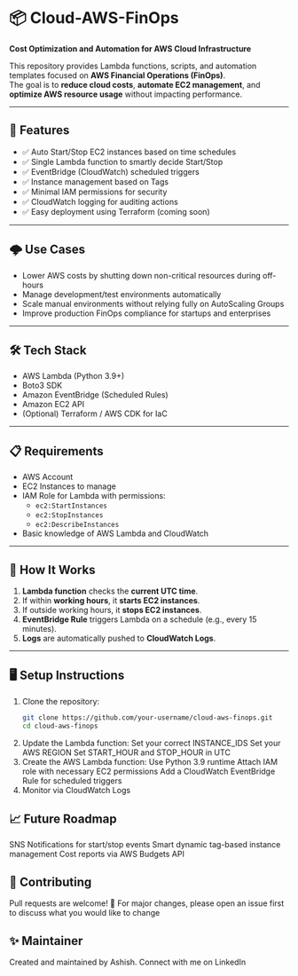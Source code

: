 # 📦 Cloud-AWS-FinOps

**Cost Optimization and Automation for AWS Cloud Infrastructure**

This repository provides Lambda functions, scripts, and automation templates focused on **AWS Financial Operations (FinOps)**.  
The goal is to **reduce cloud costs**, **automate EC2 management**, and **optimize AWS resource usage** without impacting performance.

---

## 🚀 Features
- ✅ Auto Start/Stop EC2 instances based on time schedules
- ✅ Single Lambda function to smartly decide Start/Stop
- ✅ EventBridge (CloudWatch) scheduled triggers
- ✅ Instance management based on Tags
- ✅ Minimal IAM permissions for security
- ✅ CloudWatch logging for auditing actions
- ✅ Easy deployment using Terraform (coming soon)

---

## 🌩️ Use Cases
- Lower AWS costs by shutting down non-critical resources during off-hours
- Manage development/test environments automatically
- Scale manual environments without relying fully on AutoScaling Groups
- Improve production FinOps compliance for startups and enterprises

---

## 🛠️ Tech Stack
- AWS Lambda (Python 3.9+)
- Boto3 SDK
- Amazon EventBridge (Scheduled Rules)
- Amazon EC2 API
- (Optional) Terraform / AWS CDK for IaC

---

## 📋 Requirements
- AWS Account
- EC2 Instances to manage
- IAM Role for Lambda with permissions:
  - `ec2:StartInstances`
  - `ec2:StopInstances`
  - `ec2:DescribeInstances`
- Basic knowledge of AWS Lambda and CloudWatch

---

## 📑 How It Works
1. **Lambda function** checks the **current UTC time**.
2. If within **working hours**, it **starts EC2 instances**.
3. If outside working hours, it **stops EC2 instances**.
4. **EventBridge Rule** triggers Lambda on a schedule (e.g., every 15 minutes).
5. **Logs** are automatically pushed to **CloudWatch Logs**.

---

## 🖥️ Setup Instructions

1. Clone the repository:
   ```bash
   git clone https://github.com/your-username/cloud-aws-finops.git
   cd cloud-aws-finops
2. Update the Lambda function:
  Set your correct INSTANCE_IDS
  Set your AWS REGION
  Set START_HOUR and STOP_HOUR in UTC
3. Create the AWS Lambda function:
  Use Python 3.9 runtime
  Attach IAM role with necessary EC2 permissions
  Add a CloudWatch EventBridge Rule for scheduled triggers
4. Monitor via CloudWatch Logs

## 📈 Future Roadmap
   SNS Notifications for start/stop events
   Smart dynamic tag-based instance management
   Cost reports via AWS Budgets API

## 🤝 Contributing
  Pull requests are welcome! 🙌
  For major changes, please open an issue first to discuss what you would like to change

## ✨ Maintainer
Created and maintained by Ashish.
Connect with me on LinkedIn
